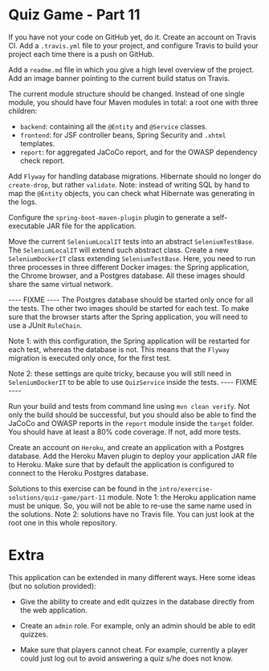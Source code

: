 # Quiz Game - Part 11


If you have not your code on GitHub yet, do it.
Create an account on Travis CI.
Add a `.travis.yml` file to your project, and configure Travis
to build your project each time there is a push on GitHub.

Add a `readme.md` file in which you give a high level overview of
the project.
Add an image banner  pointing to the current build status on Travis.


The current module structure should be changed.
Instead of one single module, you should have four Maven modules
in total: a root one with three children:

* `backend`: containing all the `@Entity` and `@Service` classes.
* `frontend`: for JSF controller beans, Spring Security and `.xhtml` templates.
* `report`: for aggregated JaCoCo report, and for the OWASP dependency 
            check report. 


Add `Flyway` for handling database migrations. 
Hibernate should no longer do `create-drop`, but rather `validate`.
Note: instead of writing SQL by hand to map the `@Entity` objects,
you can check what Hibernate was generating in the logs.


Configure the `spring-boot-maven-plugin` plugin to generate a self-executable
JAR file for the application.

 
Move the current `SeleniumLocalIT` tests into an abstract
`SeleniumTestBase`.
The `SeleniumLocalIT` will extend such abstract class.
Create a new `SeleniumDockerIT` class extending `SeleniumTestBase`.
Here, you need to run three processes in three different Docker images:
the Spring application, the Chrome browser, and a Postgres database.
All these images should share the same virtual network.

---- FIXME ----
The Postgres database should be started only once for all the tests.
The other two images should be started for each test.
To make sure that the browser starts after the Spring application,
you will need to use a JUnit `RuleChain`. 

Note 1: with this configuration, the Spring application will be restarted
for each test, whereas the database is not.
This means that the `Flyway` migration is executed only once, for the
first test. 

Note 2: these settings are quite tricky, because you will still need in
`SeleniumDockerIT` to be able to use `QuizService` inside the tests.
---- FIXME ----

Run your build and tests from command line using `mvn clean verify`.
Not only the build should be successful, but you should also be
able to find the JaCoCo and OWASP reports in the `report` module
inside the `target` folder.
You should have at least a 80% code coverage.
If not, add more tests.


Create an account on `Heroku`, and create an application with a Postgres
database.
Add the  Heroku Maven plugin to deploy your application JAR file
to Heroku.
Make sure that by default the application is configured to connect to the
Heroku Postgres database.
  
 
Solutions to this exercise can be found in the 
`intro/exercise-solutions/quiz-game/part-11` module.
Note 1: the Heroku application name must be unique. 
So, you will not be able to re-use the same name used in the solutions.
Note 2: solutions have no Travis file. You can just look at the
root one in  this whole repository.


# Extra

This application can be extended in many different ways.
Here some ideas (but no solution provided):

* Give the ability to create and edit quizzes in the database directly
  from the web application.
  
* Create an `admin` role. For example, only an admin should be able to 
  edit quizzes.   

* Make sure that players cannot cheat. For example, currently a player could
  just log out to avoid answering a quiz s/he does not know.

